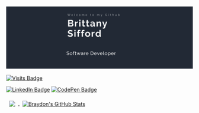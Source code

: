 
[![Britt's GitHub Banner](./assets/GitHubHeader.png)](https://www.linkedin.com/in/brittany-sifford-3637041b6/)

<!-- Badges -->

[![Visits Badge](https://badges.pufler.dev/visits/Thebittles/Thebittles)](https://github.com/Thebittles)

[![LinkedIn Badge](https://img.shields.io/badge/LinkedIn-Profile-informational?style=flat&logo=linkedin&logoColor=white&color=0D76A8)](https://www.linkedin.com/in/brittany-sifford-3637041b6/)
[![CodePen Badge](https://img.shields.io/badge/CodePen-Profile-informational?style=flat&logo=codepen&logoColor=white&color=black)](https://codepen.io/Thebittles)



 <!-- Github Stats -->

<a href="https://github.com/Thebittles">
  <img align="center" style="margin:0.5rem" src="https://github-readme-stats.vercel.app/api/top-langs/?username=Thebittles&hide=html,css&title_color=ffffff&text_color=c9cacc&icon_color=4AB197&bg_color=1A2B34" />
</a>

<a href="https://github.com/Thebittles">
  <img align="center" style="margin:0.5rem" src="https://github-readme-stats.vercel.app/api?username=Thebittles&show_icons=true&line_height=27&count_private=true&title_color=ffffff&text_color=c9cacc&icon_color=4AB097&bg_color=1A2B34" alt="Braydon's GitHub Stats" />
</a>
<!--
**Thebittles/Thebittles** is a ✨ _special_ ✨ repository because its `README.md` (this file) appears on your GitHub profile.

Currently Learning Full Stack Development 

<p>{office_quote}</p>

<p>{office_character}</p>
